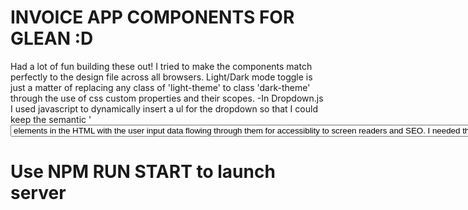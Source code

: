 # INVOICE APP COMPONENTS FOR GLEAN :D

Had a lot of fun building these out! I tried to make the components match perfectly to the design file across all browsers. Light/Dark mode toggle is just a matter of replacing any class of 'light-theme' to class 'dark-theme' through the use of css custom properties and their scopes. 
-In Dropdown.js I used javascript to dynamically insert a ul for the dropdown so that I could keep the semantic '<select>' and <option> elements in the HTML with the user input data flowing through them for accessiblity to screen readers and SEO. I needed the ul to be inserted for specific styling, due to limited styling capabilities on <option> elements.
Made a little bit of extra work for myself but very worth it.
Cheers!

# Use NPM RUN START to launch server